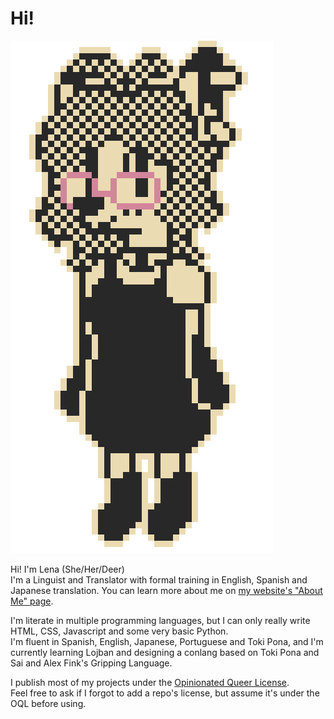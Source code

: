# Hi!
<img src=deerpfp.gif style="width: 420px; image-rendering: pixelated">

Hi! I'm Lena (She/Her/Deer)<br>
I'm a Linguist and Translator with formal training in English, Spanish and Japanese translation.
You can learn more about me on [my website's "About Me" page](https://lensdeer.neocities.org/about).

I'm literate in multiple programming languages, but I can only really write HTML, CSS, Javascript and some very basic Python.<br>
I'm fluent in Spanish, English, Japanese, Portuguese and Toki Pona, and I'm currently learning Lojban and designing a conlang based on Toki Pona and Sai and Alex Fink's Gripping Language.

I publish most of my projects under the [Opinionated Queer License](https://oql.avris.it/license?c=MarshDeer|http://github.com/MarshDeer).<br>
Feel free to ask if I forgot to add a repo's license, but assume it's under the OQL before using.
